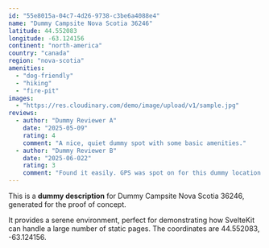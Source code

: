 ```yaml
---
id: "55e8015a-04c7-4d26-9738-c3be6a4088e4"
name: "Dummy Campsite Nova Scotia 36246"
latitude: 44.552083
longitude: -63.124156
continent: "north-america"
country: "canada"
region: "nova-scotia"
amenities:
  - "dog-friendly"
  - "hiking"
  - "fire-pit"
images:
  - "https://res.cloudinary.com/demo/image/upload/v1/sample.jpg"
reviews:
  - author: "Dummy Reviewer A"
    date: "2025-05-09"
    rating: 4
    comment: "A nice, quiet dummy spot with some basic amenities."
  - author: "Dummy Reviewer B"
    date: "2025-06-022"
    rating: 3
    comment: "Found it easily. GPS was spot on for this dummy location."
---
```


This is a **dummy description** for Dummy Campsite Nova Scotia 36246, generated for the proof of concept.

It provides a serene environment, perfect for demonstrating how SvelteKit can handle a large number of static pages. The coordinates are 44.552083, -63.124156.

